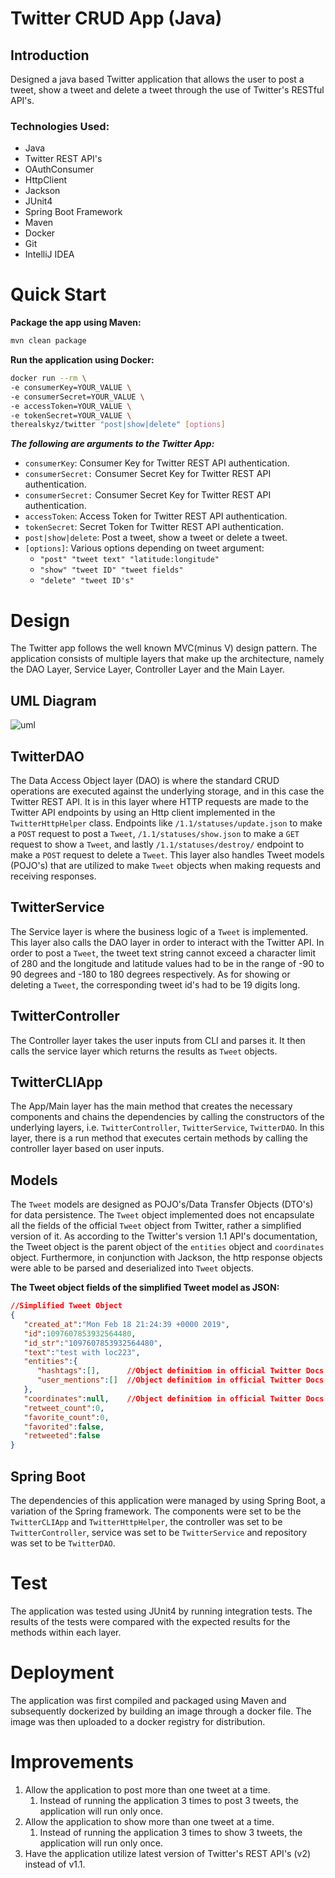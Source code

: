 # Twitter CRUD App (Java)

## Introduction
Designed a java based Twitter application that allows the user to post a tweet, show a tweet and delete
a tweet through the use of Twitter's RESTful API's.

### Technologies Used:
* Java
* Twitter REST API's
* OAuthConsumer
* HttpClient
* Jackson
* JUnit4
* Spring Boot Framework
* Maven
* Docker
* Git
* IntelliJ IDEA

# Quick Start
**Package the app using Maven:**
```bash
mvn clean package
```
**Run the application using Docker:**
```bash
docker run --rm \
-e consumerKey=YOUR_VALUE \
-e consumerSecret=YOUR_VALUE \
-e accessToken=YOUR_VALUE \
-e tokenSecret=YOUR_VALUE \
therealskyz/twitter "post|show|delete" [options]
```
***The following are arguments to the Twitter App:***
* `consumerKey`: Consumer Key for Twitter REST API authentication.
* `consumerSecret:` Consumer Secret Key for Twitter REST API authentication.
* `consumerSecret:` Consumer Secret Key for Twitter REST API authentication.
* `accessToken`: Access Token for Twitter REST API authentication.
* `tokenSecret`: Secret Token for Twitter REST API authentication.
* `post|show|delete`: Post a tweet, show a tweet or delete a tweet.
* `[options]`: Various options depending on tweet argument:
  * `"post" "tweet text" "latitude:longitude"`
  * `"show" "tweet ID" "tweet fields"`
  * `"delete" "tweet ID's"`
  
# Design
The Twitter app follows the well known MVC(minus V) design pattern. The application consists of multiple layers that make up the 
architecture, namely the DAO Layer, Service Layer, Controller Layer and the Main Layer.
## UML Diagram
![uml](./assets/uml.png)

## TwitterDAO
The Data Access Object layer (DAO) is where the standard CRUD operations are executed against the underlying storage, and in this case
the Twitter REST API. It is in this layer where HTTP requests are made to the Twitter API endpoints by using an Http client implemented in the `TwitterHttpHelper` class. Endpoints like `/1.1/statuses/update.json` to make a `POST` request to post a `Tweet`, `/1.1/statuses/show.json` to make a `GET` request to show a `Tweet`, and lastly `/1.1/statuses/destroy/` endpoint to make a `POST` request to delete a `Tweet`. This layer also handles Tweet models (POJO's) that are utilized to make `Tweet` objects when making requests and receiving responses.

## TwitterService
The Service layer is where the business logic of a `Tweet` is implemented. This layer also calls the DAO layer in order to interact with the Twitter API. In order to post a `Tweet`, the tweet text string cannot exceed a character limit of 280 and the longitude and latitude values had to be in the range of -90 to 90 degrees and -180 to 180 degrees respectively. As for showing or deleting a `Tweet`, the corresponding tweet id's had to be 19 digits long.

## TwitterController
The Controller layer takes the user inputs from CLI and parses it. It then calls the service layer which returns the results as `Tweet` objects.

## TwitterCLIApp
The App/Main layer has the main method that creates the necessary components and chains the dependencies by calling the constructors of the underlying layers, i.e. `TwitterController`, `TwitterService`, `TwitterDAO`. In this layer, there is a run method that executes certain methods by calling the controller layer based on user inputs.

## Models
The `Tweet` models are designed as POJO's/Data Transfer Objects (DTO's) for data persistence. The `Tweet` object implemented does not encapsulate all the fields of the official `Tweet` object from Twitter, rather a simplified version of it. As according to the Twitter's version 1.1 API's documentation, the Tweet object is the parent object of the `entities` object and `coordinates` object. Furthermore, in conjunction with Jackson, the http response objects were able to be parsed and deserialized into `Tweet` objects.

**The Tweet object fields of the simplified Tweet model as JSON:**
```json
//Simplified Tweet Object 
{
   "created_at":"Mon Feb 18 21:24:39 +0000 2019",
   "id":1097607853932564480,
   "id_str":"1097607853932564480",
   "text":"test with loc223",
   "entities":{
      "hashtags":[],      //Object definition in official Twitter Docs
      "user_mentions":[]  //Object definition in official Twitter Docs
   },
   "coordinates":null,    //Object definition in official Twitter Docs
   "retweet_count":0,
   "favorite_count":0,
   "favorited":false,
   "retweeted":false
}
```

## Spring Boot
The dependencies of this application were managed by using Spring Boot, a variation of the Spring framework. The components were set to be the `TwitterCLIApp` and `TwitterHttpHelper`, the controller was set to be `TwitterController`, service was set to be `TwitterService` and repository was set to be `TwitterDAO`.

# Test
The application was tested using JUnit4 by running integration tests. The results of the tests were compared with the expected results for the methods within each layer.

# Deployment
The application was first compiled and packaged using Maven and subsequently dockerized by building an image through a docker file. The image was then uploaded to a docker registry for distribution.

# Improvements
1. Allow the application to post more than one tweet at a time. 
   1. Instead of running the application 3 times to post 3 tweets, the application will run only once.
2. Allow the application to show more than one tweet at a time. 
   1. Instead of running the application 3 times to show 3 tweets, the application will run only once.
3. Have the application utilize latest version of Twitter's REST API's (v2) instead of v1.1.